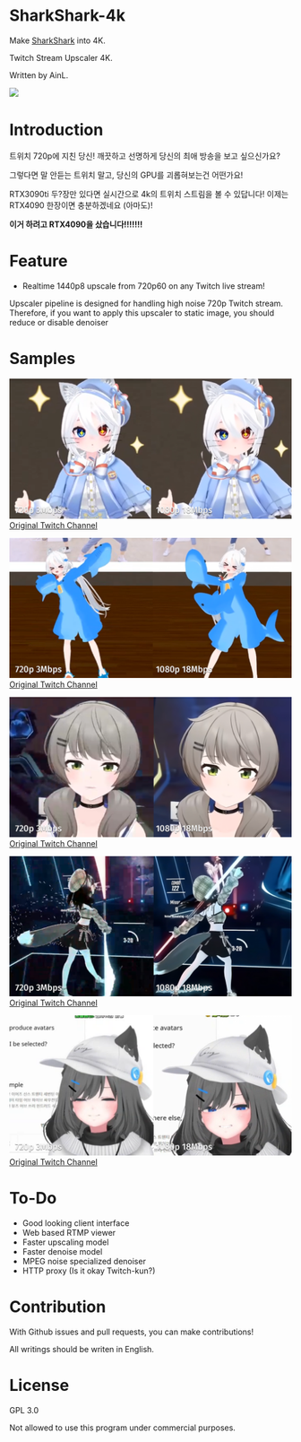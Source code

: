 # SharkShark-4k

Make [SharkShark](https://www.twitch.tv/tizmtizm) into 4K.

Twitch Stream Upscaler 4K.

Written by AinL.

![](https://ifh.cc/g/LjbTr2.jpg)

# Introduction

트위치 720p에 지친 당신! 깨끗하고 선명하게 당신의 최애 방송을 보고 싶으신가요?

그렇다면 말 안듣는 트위치 말고, 당신의 GPU를 괴롭혀보는건 어떤가요!

RTX3090ti 두?장만 있다면 실시간으로 4k의 트위치 스트림을 볼 수 있답니다! 이제는 RTX4090 한장이면 충분하겠네요 (아마도)!

**이거 하려고 RTX4090을 샀습니다!!!!!!!**

# Feature

- Realtime 1440p8 upscale from 720p60 on any Twitch live stream!

Upscaler pipeline is designed for handling high noise 720p Twitch stream.
Therefore, if you want to apply this upscaler to static image, you should reduce or disable denoiser

# Samples

![](./samples/docs/sample1.png)
[Original Twitch Channel](https://www.twitch.tv/tizmtizm)

![](./samples/docs/sample2.png)
[Original Twitch Channel](https://www.twitch.tv/tizmtizm)

![](./samples/docs/sample3.png)
[Original Twitch Channel](https://www.twitch.tv/viichan6)

![](./samples/docs/sample4.png)
[Original Twitch Channel](https://www.twitch.tv/dancingshana)

![](./samples/docs/sample5.png)
[Original Twitch Channel](https://www.twitch.tv/mawang0216)

# To-Do

- Good looking client interface
- Web based RTMP viewer
- Faster upscaling model
- Faster denoise model
- MPEG noise specialized denoiser
- HTTP proxy (Is it okay Twitch-kun?)

# Contribution

With Github issues and pull requests, you can make contributions!

All writings should be writen in English.

# License

GPL 3.0

Not allowed to use this program under commercial purposes.

